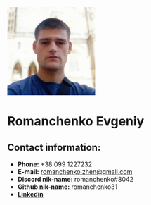 <img src="/img/photo.jpeg" width="200" height="200" />

# Romanchenko Evgeniy

## Contact information:

- **Phone:** +38 099 1227232
- **E-mail:** romanchenko.zhen@gmail.com
- **Discord nik-name:** romanchenko#8042
- **Github nik-name:** romanchenko31
- [**Linkedin**](https://www.linkedin.com/in/evgeniy-romanchenko-b245bb254/)

